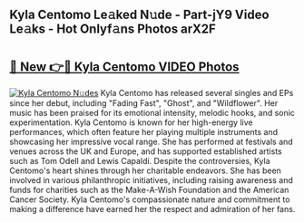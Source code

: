 ## Kyla Centomo Le𝚊ked N𝚞de - Part-jY9 Video Le𝚊ks - Hot Onlyf𝚊ns Photos arX2F

# <h2><a href="http://ab51494.deff.icu/?id=Kyla+Centomo">🔗 New 👉🔴 Kyla Centomo VIDEO Photos</a></h2>

[![Kyla Centomo N𝚞des](https://i.imgur.com/rIISA9y.gif)](http://ab51494.deff.icu/?id=Kyla+Centomo)
Kyla Centomo has released several singles and EPs since her debut, including "Fading Fast", "Ghost", and "Wildflower". Her music has been praised for its emotional intensity, melodic hooks, and sonic experimentation. Kyla Centomo is known for her high-energy live performances, which often feature her playing multiple instruments and showcasing her impressive vocal range. She has performed at festivals and venues across the UK and Europe, and has supported established artists such as Tom Odell and Lewis Capaldi. Despite the controversies, Kyla Centomo's heart shines through her charitable endeavors. She has been involved in various philanthropic initiatives, including raising awareness and funds for charities such as the Make-A-Wish Foundation and the American Cancer Society. Kyla Centomo's compassionate nature and commitment to making a difference have earned her the respect and admiration of her fans.
